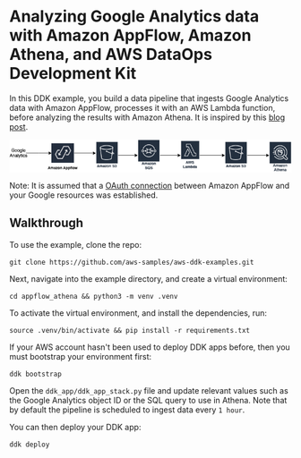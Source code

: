 # Analyzing Google Analytics data with Amazon AppFlow, Amazon Athena, and AWS DataOps Development Kit

In this DDK example, you build a data pipeline that ingests Google Analytics data with Amazon AppFlow, processes it with an AWS Lambda function, before analyzing the results with Amazon Athena. It is inspired by this [blog post](https://aws.amazon.com/blogs/big-data/analyzing-google-analytics-data-with-amazon-appflow-and-amazon-athena/).

<img align="center" src="docs/_static/appflow_athena.png">

Note: It is assumed that a [OAuth connection](https://docs.aws.amazon.com/appflow/latest/userguide/google-analytics.html) between Amazon AppFlow and your Google resources was established.

## Walkthrough

To use the example, clone the repo:

```console
git clone https://github.com/aws-samples/aws-ddk-examples.git
```

Next, navigate into the example directory, and create a virtual environment:

```console
cd appflow_athena && python3 -m venv .venv
```

To activate the virtual environment, and install the dependencies, run:

```console
source .venv/bin/activate && pip install -r requirements.txt
```

If your AWS account hasn't been used to deploy DDK apps before, then you must bootstrap your environment first:

```console
ddk bootstrap
```

Open the `ddk_app/ddk_app_stack.py` file and update relevant values such as the Google Analytics object ID or the SQL query to use in Athena. Note that by default the pipeline is scheduled to ingest data every `1 hour`.

You can then deploy your DDK app:

```console
ddk deploy
```
